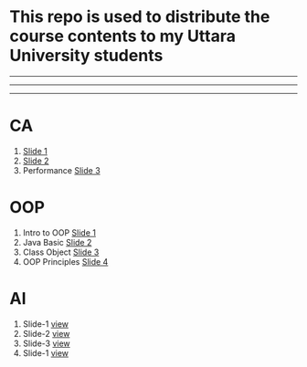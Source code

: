 # This repo is used to distribute the course contents to my Uttara University students
<hr><hr><hr>

# CA
1. [Slide 1](https://docs.google.com/presentation/d/1s6_BPZhfZPCC4o5l3OI3W0OCKWkJiNFK/edit?usp=sharing&ouid=106964100148527775256&rtpof=true&sd=true)
2. [Slide 2](https://docs.google.com/presentation/d/1IdscyYNDwicNk7I7Xb_-twaOWKSBsTYO/edit?usp=sharing&ouid=114419490922214411323&rtpof=true&sd=true)
3. Performance [Slide 3](https://docs.google.com/presentation/d/1z1BaPN-B9Ueo6cScN7T6NMW9LNX1iED4/edit?usp=sharing&ouid=114419490922214411323&rtpof=true&sd=true)

# OOP
1. Intro to OOP [Slide 1](https://docs.google.com/presentation/d/1Z5xErgzrhFIHTkWz0fvoeW1JTlxo7WOs/edit?usp=sharing&ouid=114419490922214411323&rtpof=true&sd=true)
2. Java Basic [Slide 2](https://docs.google.com/presentation/d/1jZzKxiIv8uRAQGJtKm3K3AHkrA77JxAr/edit?usp=sharing&ouid=114419490922214411323&rtpof=true&sd=true)
3. Class Object [Slide 3](https://docs.google.com/presentation/d/1wZ5iMI61flaGhCrEtYhPzYMEGs13wizY/edit?usp=sharing&ouid=114419490922214411323&rtpof=true&sd=true)
4. OOP Principles [Slide 4](https://docs.google.com/presentation/d/1BtEEXETO1cpRgJ0nw6Tz4ee4devc9KTw/edit?usp=sharing&ouid=114419490922214411323&rtpof=true&sd=true)

# AI
1. Slide-1 [view](https://docs.google.com/presentation/d/1J9hQx8fZ0GKD0Tyj6vNy0Jk_8TMO0Uoc/edit?usp=sharing&ouid=114419490922214411323&rtpof=true&sd=true)
1. Slide-2 [view](https://docs.google.com/presentation/d/1-JpqGdtHhl-efF2EvQN1F3YI62dCi4aC/edit?usp=sharing&ouid=114419490922214411323&rtpof=true&sd=true)
1. Slide-3 [view](https://docs.google.com/presentation/d/1TtsSuGyfUxRGYKTCH-ccEu99nUxUkKqU/edit?usp=sharing&ouid=114419490922214411323&rtpof=true&sd=true)
1. Slide-1 [view]()
